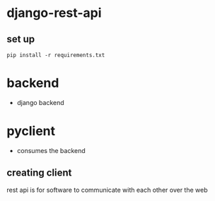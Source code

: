 # django-rest-api

## set up 

```
pip install -r requirements.txt
```

# backend
- django backend

# pyclient
- consumes the backend

## creating client 

rest api is for software to communicate with each other over the web  